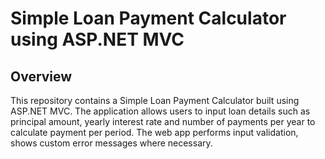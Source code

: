 # Simple Loan Payment Calculator using ASP.NET MVC

## Overview

This repository contains a Simple Loan Payment Calculator built using ASP.NET MVC. 
The application allows users to input loan details such as principal amount, yearly interest rate and number of payments per year to calculate payment per period.
The web app performs input validation, shows custom error messages where necessary.

